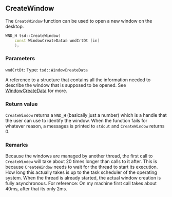 ## CreateWindow
The `CreateWindow` function can be used to open a new window on the desktop.

```C++
WND_H tsd::CreateWindow(
    const WindowCreateData& wndCrtDt [in]
    );
```

### Parameters
`wndCrtDt`:
Type: `tsd::WindowCreateData`

A reference to a structure that contains all the information needed to describe the window that is supposed to be opened. See [WindowCreateData](tsd_WindowCreateData_type.md) for more.

### Return value
`CreateWindow` returns a `WND_H` (basically just a number) which is a handle that the user can use to identify the window. When the function fails for whatever reason, a messages is printed to `stdout` and `CreateWindow` returns 0.

### Remarks
Because the windows are managed by another thread, the first call to `CreateWindow` will take about 20 times longer than calls to it after. This is because `CreateWindow` needs to wait for the thread to start its execution. How long this actually takes is up to the task scheduler of the operating system. When the thread is already started, the actual window creation is fully asynchronous. For reference: On my machine first call takes about 40ms, after that its only 2ms.
